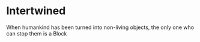 # Intertwined
When humankind has been turned into non-living objects, the only one who can stop them is a Block

